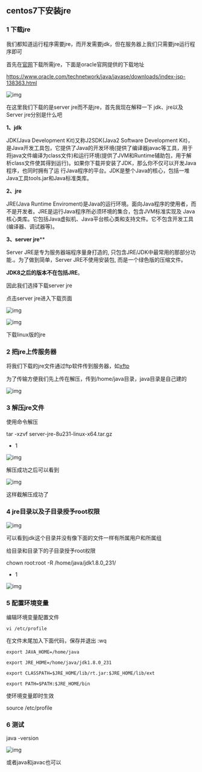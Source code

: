 ## centos7下安装jre

### **1 下载jre**

我们都知道运行程序需要jre，而开发需要jdk，但在服务器上我们只需要jre运行程序即可

首先在[官网](https://www.oracle.com/technetwork/java/javase/downloads/index-jsp-138363.html)下载所需jre，下面是oracle官网提供的下载地址

https://www.oracle.com/technetwork/java/javase/downloads/index-jsp-138363.html

![img](D:\work\notbook\xinsixiangyi7@163.com\233ba50efe5f4402bb4f33b6a510de07\108100208716.png)

在这里我们下载的是server jre而不是jre，首先我现在解释一下 jdk、jre以及Server jre分别是什么吧

**1、jdk**

JDK(Java Development Kit)又称J2SDK(Java2 Software Development Kit)，是Java开发工具包，它提供了Java的开发环境(提供了编译器javac等工具，用于将java文件编译为class文件)和运行环境(提供了JVM和Runtime辅助包，用于解析class文件使其得到运行)。如果你下载并安装了JDK，那么你不仅可以开发Java程序，也同时拥有了运 行Java程序的平台。JDK是整个Java的核心，包括一堆Java工具tools.jar和Java标准类库。

**2、jre**

JRE(Java Runtime Enviroment)是Java的运行环境。面向Java程序的使用者，而不是开发者。JRE是运行Java程序所必须环境的集合，包含JVM标准实现及 Java核心类库。它包括Java虚拟机、Java平台核心类和支持文件。它不包含开发工具(编译器、调试器等)。

**3、server jre****

Server JRE是专为服务器端程序量身打造的, 只包含JRE/JDK中最常用的那部分功能.。为了做到简单，Server JRE不使用安装包, 而是一个绿色版的压缩文件。

**JDK8之后的版本不在包括JRE**。

因此我们选择下载server jre

点击server jre进入下载页面

![img](D:\work\notbook\xinsixiangyi7@163.com\c70cfd295379412988a0818924ac1e10\108100958802.png)

![img](D:\work\notbook\xinsixiangyi7@163.com\cfefccddaa8e43b4a895f94116b1145c\108101045863.png)

下载linux版的jre

### **2 把jre上传服务器**

将我们下载的jre文件通过ftp软件传到服务器，如[xftp](https://www.netsarang.com/zh/free-for-home-school/)

为了传输方便我们先上传在解压，传到/home/java目录，java目录是自己建的

![img](D:\work\notbook\xinsixiangyi7@163.com\d5845b69c46c4abbb2f6160a628ddc5b\108102006801.png)

### **3 解压jre文件**

使用命令解压

tar -xzvf server-jre-8u231-linux-x64.tar.gz

- 1

![img](D:\work\notbook\xinsixiangyi7@163.com\201dac9f8e6c4d598444cd42161c2878\110810224063.png)

解压成功之后可以看到

![img](D:\work\notbook\xinsixiangyi7@163.com\a215e898ac3542188511a1b255db669d\108102344119.png)

这样截解压成功了

### **4 jre目录以及子目录授予root权限**

![img](D:\work\notbook\xinsixiangyi7@163.com\c7b4b2b79dca42cd9ef43efc2e3ff148\108102740652.png)

可以看到jdk这个目录并没有像下面的文件一样有所属用户和所属组

给目录和目录下的子目录授予root权限

chown root:root -R /home/java/jdk1.8.0_231/

- 1

![img](D:\work\notbook\xinsixiangyi7@163.com\ae98dd632e154014880065e43feb8b79\108103553169.png)

### **5 配置环境变量**

编辑环境变量配置文件

```shell
vi /etc/profile 
```

在文件末尾加入下面代码，保存并退出 :wq

```shell
export JAVA_HOME=/home/java

export JRE_HOME=/home/java/jdk1.8.0_231

export CLASSPATH=$JRE_HOME/lib/rt.jar:$JRE_HOME/lib/ext

export PATH=$PATH:$JRE_HOME/bin

```

使环境变量即时生效

source /etc/profile

### **6 测试**

java -version

![img](D:\work\notbook\xinsixiangyi7@163.com\debb23df23f548e0973819f0150ffe78\108104008414.png)

或者java和javac也可以